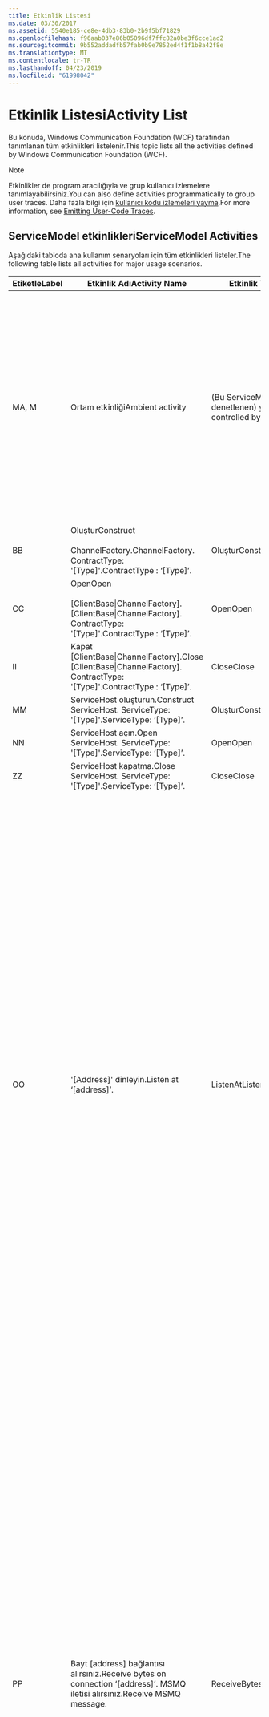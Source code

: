 ```yaml
---
title: Etkinlik Listesi
ms.date: 03/30/2017
ms.assetid: 5540e185-ce8e-4db3-83b0-2b9f5bf71829
ms.openlocfilehash: f96aab037e86b05096df7ffc82a0be3f6cce1ad2
ms.sourcegitcommit: 9b552addadfb57fab0b9e7852ed4f1f1b8a42f8e
ms.translationtype: MT
ms.contentlocale: tr-TR
ms.lasthandoff: 04/23/2019
ms.locfileid: "61998042"
---
```

# <a name="activity-list"></a><span data-ttu-id="ee376-102">Etkinlik Listesi</span><span class="sxs-lookup"><span data-stu-id="ee376-102">Activity List</span></span>
<span data-ttu-id="ee376-103">Bu konuda, Windows Communication Foundation (WCF) tarafından tanımlanan tüm etkinlikleri listelenir.</span><span class="sxs-lookup"><span data-stu-id="ee376-103">This topic lists all the activities defined by Windows Communication Foundation (WCF).</span></span>  
  
> [!NOTE]
>  <span data-ttu-id="ee376-104">Etkinlikler de program aracılığıyla ve grup kullanıcı izlemelere tanımlayabilirsiniz.</span><span class="sxs-lookup"><span data-stu-id="ee376-104">You can also define activities programmatically to group user traces.</span></span> <span data-ttu-id="ee376-105">Daha fazla bilgi için [kullanıcı kodu izlemeleri yayma](../../../../../docs/framework/wcf/diagnostics/tracing/emitting-user-code-traces.md).</span><span class="sxs-lookup"><span data-stu-id="ee376-105">For more information, see [Emitting User-Code Traces](../../../../../docs/framework/wcf/diagnostics/tracing/emitting-user-code-traces.md).</span></span>  
  
## <a name="servicemodel-activities"></a><span data-ttu-id="ee376-106">ServiceModel etkinlikleri</span><span class="sxs-lookup"><span data-stu-id="ee376-106">ServiceModel Activities</span></span>  
 <span data-ttu-id="ee376-107">Aşağıdaki tabloda ana kullanım senaryoları için tüm etkinlikleri listeler.</span><span class="sxs-lookup"><span data-stu-id="ee376-107">The following table lists all activities for major usage scenarios.</span></span>  
  
|<span data-ttu-id="ee376-108">Etiketle</span><span class="sxs-lookup"><span data-stu-id="ee376-108">Label</span></span>|<span data-ttu-id="ee376-109">Etkinlik Adı</span><span class="sxs-lookup"><span data-stu-id="ee376-109">Activity Name</span></span>|<span data-ttu-id="ee376-110">Etkinlik Türü</span><span class="sxs-lookup"><span data-stu-id="ee376-110">Activity Type</span></span>|<span data-ttu-id="ee376-111">Açıklama</span><span class="sxs-lookup"><span data-stu-id="ee376-111">Description</span></span>|  
|-----------|-------------------|-------------------|-----------------|  
|<span data-ttu-id="ee376-112">M</span><span class="sxs-lookup"><span data-stu-id="ee376-112">A, M</span></span>|<span data-ttu-id="ee376-113">Ortam etkinliği</span><span class="sxs-lookup"><span data-stu-id="ee376-113">Ambient activity</span></span>|<span data-ttu-id="ee376-114">(Bu ServiceModel tarafından denetlenen) yok</span><span class="sxs-lookup"><span data-stu-id="ee376-114">N/A (this is not controlled by ServiceModel)</span></span>|<span data-ttu-id="ee376-115">Etkinlik Kimliği (istemci tarafı veya sunucu tarafı) ServiceModel koddaki çağrıları önce TLS'ye ayarlanır.</span><span class="sxs-lookup"><span data-stu-id="ee376-115">The activity whose ID is set in TLS before any calls to ServiceModel code (client side or server side).</span></span><br /><br /> <span data-ttu-id="ee376-116">Örnek: Açık WCF istemcisi veya serviceHost.open burada adlı bir etkinlik olarak adlandırılır.</span><span class="sxs-lookup"><span data-stu-id="ee376-116">Example: An activity where  open is called on the WCF client or serviceHost.open is called.</span></span>|  
|<span data-ttu-id="ee376-117">B</span><span class="sxs-lookup"><span data-stu-id="ee376-117">B</span></span>|<span data-ttu-id="ee376-118">Oluştur</span><span class="sxs-lookup"><span data-stu-id="ee376-118">Construct</span></span><br /><br /> <span data-ttu-id="ee376-119">ChannelFactory.</span><span class="sxs-lookup"><span data-stu-id="ee376-119">ChannelFactory.</span></span> <span data-ttu-id="ee376-120">ContractType: '[Type]'.</span><span class="sxs-lookup"><span data-stu-id="ee376-120">ContractType : ‘[Type]’.</span></span>|<span data-ttu-id="ee376-121">Oluştur</span><span class="sxs-lookup"><span data-stu-id="ee376-121">Construct</span></span>||  
|<span data-ttu-id="ee376-122">C</span><span class="sxs-lookup"><span data-stu-id="ee376-122">C</span></span>|<span data-ttu-id="ee376-123">Open</span><span class="sxs-lookup"><span data-stu-id="ee376-123">Open</span></span><br /><br /> <span data-ttu-id="ee376-124">[ClientBase&#124;ChannelFactory].</span><span class="sxs-lookup"><span data-stu-id="ee376-124">[ClientBase&#124;ChannelFactory].</span></span> <span data-ttu-id="ee376-125">ContractType: '[Type]'.</span><span class="sxs-lookup"><span data-stu-id="ee376-125">ContractType : ‘[Type]’.</span></span>|<span data-ttu-id="ee376-126">Open</span><span class="sxs-lookup"><span data-stu-id="ee376-126">Open</span></span>||  
|<span data-ttu-id="ee376-127">I</span><span class="sxs-lookup"><span data-stu-id="ee376-127">I</span></span>|<span data-ttu-id="ee376-128">Kapat [ClientBase&#124;ChannelFactory].</span><span class="sxs-lookup"><span data-stu-id="ee376-128">Close [ClientBase&#124;ChannelFactory].</span></span> <span data-ttu-id="ee376-129">ContractType: '[Type]'.</span><span class="sxs-lookup"><span data-stu-id="ee376-129">ContractType : ‘[Type]’.</span></span>|<span data-ttu-id="ee376-130">Close</span><span class="sxs-lookup"><span data-stu-id="ee376-130">Close</span></span>||  
|<span data-ttu-id="ee376-131">M</span><span class="sxs-lookup"><span data-stu-id="ee376-131">M</span></span>|<span data-ttu-id="ee376-132">ServiceHost oluşturun.</span><span class="sxs-lookup"><span data-stu-id="ee376-132">Construct ServiceHost.</span></span> <span data-ttu-id="ee376-133">ServiceType: '[Type]'.</span><span class="sxs-lookup"><span data-stu-id="ee376-133">ServiceType: ‘[Type]’.</span></span>|<span data-ttu-id="ee376-134">Oluştur</span><span class="sxs-lookup"><span data-stu-id="ee376-134">Construct</span></span>||  
|<span data-ttu-id="ee376-135">N</span><span class="sxs-lookup"><span data-stu-id="ee376-135">N</span></span>|<span data-ttu-id="ee376-136">ServiceHost açın.</span><span class="sxs-lookup"><span data-stu-id="ee376-136">Open ServiceHost.</span></span> <span data-ttu-id="ee376-137">ServiceType: '[Type]'.</span><span class="sxs-lookup"><span data-stu-id="ee376-137">ServiceType: ‘[Type]’.</span></span>|<span data-ttu-id="ee376-138">Open</span><span class="sxs-lookup"><span data-stu-id="ee376-138">Open</span></span>||  
|<span data-ttu-id="ee376-139">Z</span><span class="sxs-lookup"><span data-stu-id="ee376-139">Z</span></span>|<span data-ttu-id="ee376-140">ServiceHost kapatma.</span><span class="sxs-lookup"><span data-stu-id="ee376-140">Close ServiceHost.</span></span> <span data-ttu-id="ee376-141">ServiceType: '[Type]'.</span><span class="sxs-lookup"><span data-stu-id="ee376-141">ServiceType: ‘[Type]’.</span></span>|<span data-ttu-id="ee376-142">Close</span><span class="sxs-lookup"><span data-stu-id="ee376-142">Close</span></span>||  
|<span data-ttu-id="ee376-143">O</span><span class="sxs-lookup"><span data-stu-id="ee376-143">O</span></span>|<span data-ttu-id="ee376-144">'[Address]' dinleyin.</span><span class="sxs-lookup"><span data-stu-id="ee376-144">Listen at ‘[address]’.</span></span>|<span data-ttu-id="ee376-145">ListenAt</span><span class="sxs-lookup"><span data-stu-id="ee376-145">ListenAt</span></span>|<span data-ttu-id="ee376-146">Bu ve sonraki etkinliğin aktarım özgüdür.</span><span class="sxs-lookup"><span data-stu-id="ee376-146">This and the next activity are transport-specific.</span></span> <span data-ttu-id="ee376-147">ListenAt etkinlik, burada, kanal dinleyicisi dinler adresine eşleyen içeriğini temsil eder.</span><span class="sxs-lookup"><span data-stu-id="ee376-147">The ListenAt activity represents the content that maps to the address where the channel listener listens at.</span></span> <span data-ttu-id="ee376-148">Sıranın bir adrese eşlendiğinden MSMQ söz konusu olduğunda, kendisini kuyruğudur.</span><span class="sxs-lookup"><span data-stu-id="ee376-148">In the case of MSMQ, it is the queue itself since the queue maps to one address.</span></span> <span data-ttu-id="ee376-149">Bu etkinlik, gelen bağlantıları taşımaları bağlantıya dayalı'MSMQ söz konusu olduğunda MSMQ iletileri için söz konusu olduğunda dinler.</span><span class="sxs-lookup"><span data-stu-id="ee376-149">This activity listens for incoming connections in the case of connection-oriented transports, for MSMQ messages in the case of MSMQ.</span></span> <span data-ttu-id="ee376-150">Bu etkinlik sırasında ServiceHost.Open() oluşturulur ve oluşturma ve disposing dinleyici, aynı zamanda tüm ReceiveBytes etkinlikler için dışarı aktarma ile ilgili izlemeleri içerir.</span><span class="sxs-lookup"><span data-stu-id="ee376-150">This activity is created during ServiceHost.Open(), and contains the traces related to creating and disposing the listener, as well as transferring out to all ReceiveBytes activities.</span></span>|  
|<span data-ttu-id="ee376-151">P</span><span class="sxs-lookup"><span data-stu-id="ee376-151">P</span></span>|<span data-ttu-id="ee376-152">Bayt [address] bağlantısı alırsınız.</span><span class="sxs-lookup"><span data-stu-id="ee376-152">Receive bytes on connection ‘[address]’.</span></span> <span data-ttu-id="ee376-153">MSMQ iletisi alırsınız.</span><span class="sxs-lookup"><span data-stu-id="ee376-153">Receive MSMQ message.</span></span>|<span data-ttu-id="ee376-154">ReceiveBytes</span><span class="sxs-lookup"><span data-stu-id="ee376-154">ReceiveBytes</span></span>|<span data-ttu-id="ee376-155">Bu etkinlik, sonunda bir WCF ileti alacak veriler işlenir.</span><span class="sxs-lookup"><span data-stu-id="ee376-155">In this activity, data that will eventually get a WCF message is processed.</span></span> <span data-ttu-id="ee376-156">Gelen bayt sayısı, aktarım bağlantı odaklı veya http söz konusu olduğunda beklendi.</span><span class="sxs-lookup"><span data-stu-id="ee376-156">Incoming bytes are waited in the case of connection-oriented transport or http.</span></span> <span data-ttu-id="ee376-157">Bağlantı oluşturulduğunda oluşturulan TCP/adlandırılmış kanal için bu etkinlik ömrünü bağlantı ömrünü aynıdır.</span><span class="sxs-lookup"><span data-stu-id="ee376-157">For TCP/named-pipe, the lifetime of this activity is the lifetime of the connection, as it is created when the connection is created.</span></span> <span data-ttu-id="ee376-158">Http için bu ileti isteği ömrünü ve ileti gönderildiğinde oluşturulur.</span><span class="sxs-lookup"><span data-stu-id="ee376-158">For http, it is of the lifetime of a message request and is created when the message is sent.</span></span> <span data-ttu-id="ee376-159">Bu etkinlik oluşturma ve uygunsa bağlantısı kesilirken ilgili izlemeleri içerir, aynı zamanda tüm ileti (nesne) işleme etkinlikler için dışarı aktarır.</span><span class="sxs-lookup"><span data-stu-id="ee376-159">This activity contains the traces related to creating and disposing the connection if applicable, as well as transfers out to all message (object) processing activities.</span></span><br /><br /> <span data-ttu-id="ee376-160">MSMQ söz konusu olduğunda, MSMQ iletisinin nerede alınır etkinliğidir.</span><span class="sxs-lookup"><span data-stu-id="ee376-160">In the case of MSMQ, it is the activity where the MSMQ message is retrieved.</span></span>|  
|<span data-ttu-id="ee376-161">Q</span><span class="sxs-lookup"><span data-stu-id="ee376-161">Q</span></span>|<span data-ttu-id="ee376-162">İşlem iletisi [sayı].</span><span class="sxs-lookup"><span data-stu-id="ee376-162">Process message [number].</span></span> <span data-ttu-id="ee376-163">(Not [sayı], 1 ile başlayan bir düz olarak artan değerdir.)</span><span class="sxs-lookup"><span data-stu-id="ee376-163">(Note, [number] is a monotonically increasing value which starts at 1.)</span></span>|<span data-ttu-id="ee376-164">ProcessMessage</span><span class="sxs-lookup"><span data-stu-id="ee376-164">ProcessMessage</span></span>|<span data-ttu-id="ee376-165">Gelen ileti işler.</span><span class="sxs-lookup"><span data-stu-id="ee376-165">Process an incoming message.</span></span> <span data-ttu-id="ee376-166">Bu etkinlik bir WCF ileti nesnesi oluşturmak için alınan tüm veri (bayt, MSMQ iletisinin) başlar.</span><span class="sxs-lookup"><span data-stu-id="ee376-166">This activity starts when all the data (bytes, MSMQ message) are received to form a WCF message object.</span></span> <span data-ttu-id="ee376-167">Bu etkinlik içinde izlemeleri üst bilgisi işleme ile ilgilidir.</span><span class="sxs-lookup"><span data-stu-id="ee376-167">Traces within this activity deal with header processing.</span></span><br /><br /> <span data-ttu-id="ee376-168">Tekrarlanarak gönderilen bir iletinin oluşturulduğunda ServiceHost ProcessAction etkinlik için karşılık gelen etkinlik kimliği bakan geçiş</span><span class="sxs-lookup"><span data-stu-id="ee376-168">Once a message that can be dispatched is formed, the ServiceHost ProcessAction activity is switched to after looking up the corresponding Activity ID.</span></span>|  
|<span data-ttu-id="ee376-169">D, S</span><span class="sxs-lookup"><span data-stu-id="ee376-169">D, S</span></span>|<span data-ttu-id="ee376-170">'[Action]' eylemini işleyin.</span><span class="sxs-lookup"><span data-stu-id="ee376-170">Process action ‘[action]’.</span></span>|<span data-ttu-id="ee376-171">ProcessAction</span><span class="sxs-lookup"><span data-stu-id="ee376-171">ProcessAction</span></span>|<span data-ttu-id="ee376-172">Üzerinde kullanıcı kodu için ileti gönderme için Aktarım/güvenlik/RM yığını aracılığıyla iletisi, işlem ve ters sırada gönderme.</span><span class="sxs-lookup"><span data-stu-id="ee376-172">Process the message through the Transport/Security/RM stack for dispatching the message to user code on receive, and in the reverse order on send.</span></span><br /><br /> <span data-ttu-id="ee376-173">"Etkinlik yayma"; aracılığıyla ileti üstbilgisinde gönderirse sunucuda bu etkinlik yayılan etkinlik kimliği kullanır. Aksi takdirde, yeni bir GUID oluşturulur.</span><span class="sxs-lookup"><span data-stu-id="ee376-173">On the server, this activity uses the propagated Activity ID if it is sent in the message header via "Activity Propagation"; otherwise, a new GUID is created.</span></span><br /><br /> <span data-ttu-id="ee376-174">İstek/yanıt sözleşmeleri yanıt iletisi Ayrıca, etkinlik olarak işlenir.</span><span class="sxs-lookup"><span data-stu-id="ee376-174">The response message for request/reply contracts is also processed in that activity.</span></span>|  
|<span data-ttu-id="ee376-175">T</span><span class="sxs-lookup"><span data-stu-id="ee376-175">T</span></span>|<span data-ttu-id="ee376-176">'[IContract.Operation]' yürütün.</span><span class="sxs-lookup"><span data-stu-id="ee376-176">Execute ‘[IContract.Operation]’.</span></span>|<span data-ttu-id="ee376-177">ExecuteUserCode</span><span class="sxs-lookup"><span data-stu-id="ee376-177">ExecuteUserCode</span></span>|<span data-ttu-id="ee376-178">Gönderme hizmeti tarafındaki sonra kullanıcı bir kod yürütün.</span><span class="sxs-lookup"><span data-stu-id="ee376-178">Execute user code after dispatch on the service side.</span></span> <span data-ttu-id="ee376-179">Bu etkinlik, kullanıcı tarafından sağlanan kod ServiceHost koddan ayırmak için bir sınır sağlar.</span><span class="sxs-lookup"><span data-stu-id="ee376-179">This activity provides a boundary to delineate ServiceHost code from user-provided code.</span></span>|  
  
## <a name="security-activities"></a><span data-ttu-id="ee376-180">Güvenlik etkinlikleri</span><span class="sxs-lookup"><span data-stu-id="ee376-180">Security Activities</span></span>  
 <span data-ttu-id="ee376-181">Aşağıdaki tabloda, güvenlikle ilgili tüm etkinlikleri listeler.</span><span class="sxs-lookup"><span data-stu-id="ee376-181">The following table lists all activities related to Security.</span></span>  
  
|<span data-ttu-id="ee376-182">Etkinlik Adı</span><span class="sxs-lookup"><span data-stu-id="ee376-182">Activity Name</span></span>|<span data-ttu-id="ee376-183">Etkinlik Türü</span><span class="sxs-lookup"><span data-stu-id="ee376-183">Activity Type</span></span>|<span data-ttu-id="ee376-184">Açıklama</span><span class="sxs-lookup"><span data-stu-id="ee376-184">Description</span></span>|  
|-------------------|-------------------|-----------------|  
|<span data-ttu-id="ee376-185">Kurulum güvenli oturum</span><span class="sxs-lookup"><span data-stu-id="ee376-185">Setup secure session</span></span>|<span data-ttu-id="ee376-186">SetupSecurity</span><span class="sxs-lookup"><span data-stu-id="ee376-186">SetupSecurity</span></span>|<span data-ttu-id="ee376-187">Yalnızca istemci tarafında var.</span><span class="sxs-lookup"><span data-stu-id="ee376-187">Exists on the client side only.</span></span> <span data-ttu-id="ee376-188">İçeren tüm k \* / kimlik doğrulama ve güvenlik bağlamını ayarlamak için SCT birbiriyle değiştirir.</span><span class="sxs-lookup"><span data-stu-id="ee376-188">Contains all RST\*/SCT exchanges for authentication and setting the security context.</span></span> <span data-ttu-id="ee376-189">Varsa `propagateActivity` = `true`, bu etkinlik, hizmetin karşılık gelen işlem eylem lk ile birleştirilmiş\*/SCT etkinlikler.</span><span class="sxs-lookup"><span data-stu-id="ee376-189">If `propagateActivity`=`true`, this activity is merged with the service’s corresponding Process Action RST\*/SCT activities.</span></span>|  
|<span data-ttu-id="ee376-190">Güvenli Oturumu Kapat</span><span class="sxs-lookup"><span data-stu-id="ee376-190">Close secure session</span></span>|<span data-ttu-id="ee376-191">SetupSecurity</span><span class="sxs-lookup"><span data-stu-id="ee376-191">SetupSecurity</span></span>|<span data-ttu-id="ee376-192">İstemci tarafında var.</span><span class="sxs-lookup"><span data-stu-id="ee376-192">Exists on the client side.</span></span> <span data-ttu-id="ee376-193">Güvenli oturum kapatma iptal ileti alışverişi içerir.</span><span class="sxs-lookup"><span data-stu-id="ee376-193">Contains the Cancel message exchange for closing the secure session.</span></span> <span data-ttu-id="ee376-194">Varsa `propagateActivity` = `true`, bu etkinlik hizmetten işlem eylem "İptal" ile birleştirilir.</span><span class="sxs-lookup"><span data-stu-id="ee376-194">If `propagateActivity`=`true`, this activity is merged with the Process Action "Cancel" from the service.</span></span>|  
  
 <span data-ttu-id="ee376-195">Aşağıdaki tabloda, COM + ilgili tüm etkinlikleri listelenmektedir.</span><span class="sxs-lookup"><span data-stu-id="ee376-195">The following table lists all activities related to COM+.</span></span>  
  
|<span data-ttu-id="ee376-196">Etkinlik Adı</span><span class="sxs-lookup"><span data-stu-id="ee376-196">Activity Name</span></span>|<span data-ttu-id="ee376-197">Etkinlik Türü</span><span class="sxs-lookup"><span data-stu-id="ee376-197">Activity Type</span></span>|<span data-ttu-id="ee376-198">Açıklama</span><span class="sxs-lookup"><span data-stu-id="ee376-198">Description</span></span>|  
|-------------------|-------------------|-----------------|  
|<span data-ttu-id="ee376-199">COM + örneği oluşturma</span><span class="sxs-lookup"><span data-stu-id="ee376-199">Create COM+ instance</span></span>|<span data-ttu-id="ee376-200">TransferToCOMPlus</span><span class="sxs-lookup"><span data-stu-id="ee376-200">TransferToCOMPlus</span></span>|<span data-ttu-id="ee376-201">Her COM + 1 etkinlik örneği, WCF koddan çağırma</span><span class="sxs-lookup"><span data-stu-id="ee376-201">1 activity instance for each COM+ call from WCF code</span></span>|  
|<span data-ttu-id="ee376-202">COM + yürütme \<işlem ></span><span class="sxs-lookup"><span data-stu-id="ee376-202">Execute COM+ \<operation></span></span>|<span data-ttu-id="ee376-203">TransferToCOMPlus</span><span class="sxs-lookup"><span data-stu-id="ee376-203">TransferToCOMPlus</span></span>|<span data-ttu-id="ee376-204">Her COM + 1 etkinlik örneği, WCF koddan çağırma</span><span class="sxs-lookup"><span data-stu-id="ee376-204">1 activity instance for each COM+ call from WCF code</span></span>|  
  
## <a name="wmi-activities"></a><span data-ttu-id="ee376-205">WMI etkinlikleri</span><span class="sxs-lookup"><span data-stu-id="ee376-205">WMI Activities</span></span>  
 <span data-ttu-id="ee376-206">Aşağıdaki tabloda, WMI ile ilgili tüm etkinlikleri listeler.</span><span class="sxs-lookup"><span data-stu-id="ee376-206">The following table lists all activities related to WMI.</span></span>  
  
|<span data-ttu-id="ee376-207">Etkinlik Adı</span><span class="sxs-lookup"><span data-stu-id="ee376-207">Activity Name</span></span>|<span data-ttu-id="ee376-208">Etkinlik Türü</span><span class="sxs-lookup"><span data-stu-id="ee376-208">Activity Type</span></span>|<span data-ttu-id="ee376-209">Açıklama</span><span class="sxs-lookup"><span data-stu-id="ee376-209">Description</span></span>|  
|-------------------|-------------------|-----------------|  
|<span data-ttu-id="ee376-210">WMI Al</span><span class="sxs-lookup"><span data-stu-id="ee376-210">WMI get</span></span>|<span data-ttu-id="ee376-211">WMIGetObject</span><span class="sxs-lookup"><span data-stu-id="ee376-211">WMIGetObject</span></span>|<span data-ttu-id="ee376-212">Kullanıcı, WMI'dan veri alıyor.</span><span class="sxs-lookup"><span data-stu-id="ee376-212">User is retrieving data from WMI.</span></span>|  
|<span data-ttu-id="ee376-213">WMI put</span><span class="sxs-lookup"><span data-stu-id="ee376-213">WMI put</span></span>|<span data-ttu-id="ee376-214">WmiPutInstance</span><span class="sxs-lookup"><span data-stu-id="ee376-214">WmiPutInstance</span></span>|<span data-ttu-id="ee376-215">Kullanıcı verileri ile WMI güncelleştiriyor.</span><span class="sxs-lookup"><span data-stu-id="ee376-215">User is updating data with WMI.</span></span>|
